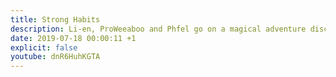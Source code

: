 ```yaml
---
title: Strong Habits
description: Li-en, ProWeeaboo and Phfel go on a magical adventure discussing their day.
date: 2019-07-18 00:00:11 +1
explicit: false
youtube: dnR6HuhKGTA
---
```


